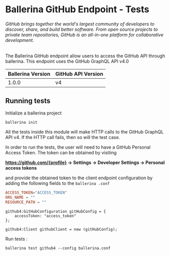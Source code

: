 # Ballerina GitHub Endpoint - Tests

###### GitHub brings together the world's largest community of developers to discover, share, and build better software. From open source projects to private team repositories, GitHub is an all-in-one platform for collaborative development.

The Ballerina GitHub endpoint allow users to access the GitHub API through ballerina. This endpoint uses the GitHub GraphQL API v4.0

| Ballerina Version | GitHub API Version |
|-------------------|--------------------|
| 1.0.0             | v4                 |

## Running tests

Initialize a ballerina project
```
ballerina init
```

All the tests inside this module will make HTTP calls to the GitHub GraphQL API v4. If the HTTP call fails, then so will the test case.

In order to run the tests, the user will need to have a GitHub Personal Access Token. The token can be obtained by visiting

**https://github.com/{profile} -> Settings -> Developer Settings -> Personal access tokens**

and provide the obtained token to the client endpoint configuration by adding the following fields to the `ballerina
.conf`

```.conf
ACCESS_TOKEN="ACCESS_TOKEN"
ORG_NAME = ""
RESOURCE_PATH = ""
```

```ballerina
github4:GitHubConfiguration gitHubConfig = {
    accessToken: "access_token"
};
 
github4:Client githubClient = new (gitHubConfig);
```

Run tests :
```
ballerina test github4 --config ballerina.conf
```